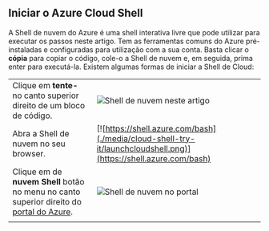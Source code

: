 
## <a name="launch-azure-cloud-shell"></a>Iniciar o Azure Cloud Shell

A Shell de nuvem do Azure é uma shell interativa livre que pode utilizar para executar os passos neste artigo. Tem as ferramentas comuns do Azure pré-instaladas e configuradas para utilização com a sua conta. Basta clicar o **cópia** para copiar o código, cole-o a Shell de nuvem e, em seguida, prima enter para executá-la.  Existem algumas formas de iniciar a Shell de Cloud:

|  |   |
|-----------------------------------------------|---|
| Clique em **tente-** no canto superior direito de um bloco de código. | ![Shell de nuvem neste artigo](./media/cloud-shell-try-it/cli-try-it.png) |
| Abra a Shell de nuvem no seu browser. | [![https://shell.azure.com/bash](./media/cloud-shell-try-it/launchcloudshell.png)](https://shell.azure.com/bash) |
| Clique em de **nuvem Shell** botão no menu no canto superior direito do [portal do Azure](https://portal.azure.com). |    ![Shell de nuvem no portal](./media/cloud-shell-try-it/cloud-shell-menu.png) |
|  |  |

